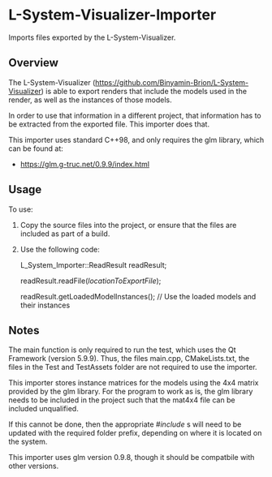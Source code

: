 # L-System-Visualizer-Importer
Imports files exported by the L-System-Visualizer.

## Overview

The L-System-Visualizer (https://github.com/Binyamin-Brion/L-System-Visualizer) is able to export renders that include the models used in the render, as well as the instances of those models.

In order to use that information in a different project, that information has to be extracted from the exported file. This importer does that.

This importer uses standard C++98, and only requires the glm library, which can be found at:
* https://glm.g-truc.net/0.9.9/index.html

## Usage

To use:

1. Copy the source files into the project, or ensure that the files are included as part of a build.
2. Use the following code:
   
   L_System_Importer::ReadResult readResult;
   
   readResult.readFile(_locationToExportFile_);
   
   readResult.getLoadedModelInstances(); // Use the loaded models and their instances
   
## Notes

The main function is only required to run the test, which uses the Qt Framework (version 5.9.9). Thus, the files main.cpp,
CMakeLists.txt, the files in the Test and TestAssets folder are not required to use the importer.

This importer stores instance matrices for the models using the 4x4 matrix provided by the glm library. 
For the program to work as is, the glm library needs to be included in the project such that the mat4x4 file can be
included unqualified. 

If this cannot be done, then the appropriate _#include_ s will need to be updated with the required
folder prefix, depending on where it is located on the system.

This importer uses glm version 0.9.8, though it should be compatbile with other versions.

